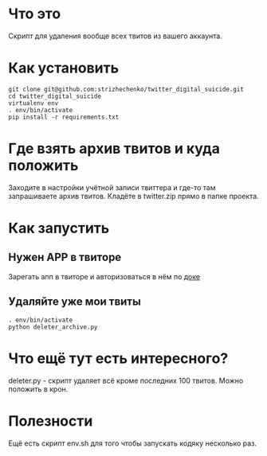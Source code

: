 # Что это

Скрипт для удаления вообще всех твитов из вашего аккаунта.

# Как установить

	git clone git@github.com:strizhechenko/twitter_digital_suicide.git
	cd twitter_digital_suicide
	virtualenv env
	. env/bin/activate
	pip install -r requirements.txt

# Где взять архив твитов и куда положить

Заходите в настройки учётной записи твиттера и где-то там запрашиваете архив твитов. Кладёте в twitter.zip прямо в папке проекта.

# Как запустить

## Нужен APP в твиторе

Зарегать апп в твиторе и авторизоваться в нём по [доке](https://github.com/strizhechenko/twitterbot_example#%D0%90%D0%B2%D1%82%D0%BE%D1%80%D0%B8%D0%B7%D0%B0%D1%86%D0%B8%D1%8F-%D0%BF%D0%BE%D0%BB%D1%8C%D0%B7%D0%BE%D0%B2%D0%B0%D1%82%D0%B5%D0%BB%D0%B5%D0%B9)

## Удаляйте уже мои твиты

	. env/bin/activate
	python deleter_archive.py

# Что ещё тут есть интересного?

deleter.py - скрипт удаляет всё кроме последних 100 твитов. Можно положить в крон.

# Полезности

Ещё есть скрипт env.sh для того чтобы запускать кодяку несколько раз.
